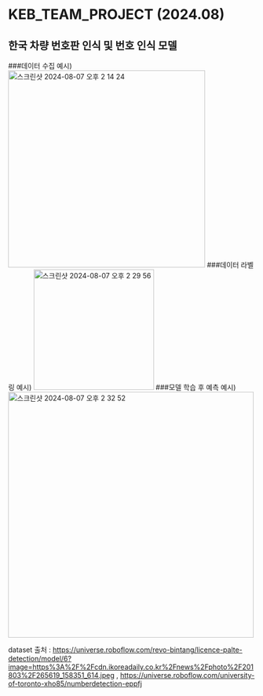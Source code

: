 # KEB_TEAM_PROJECT (2024.08)

## 한국 차량 번호판 인식 및 번호 인식 모델 

###데이터 수집 예시)
<img width="401" alt="스크린샷 2024-08-07 오후 2 14 24" src="https://github.com/user-attachments/assets/b8f81a3b-2449-4412-86c8-99c17bb06cc6">
###데이터 라벨링 예시)
<img width="245" alt="스크린샷 2024-08-07 오후 2 29 56" src="https://github.com/user-attachments/assets/071bcfbe-252c-4ff6-a412-004b3880d363">
###모델 학습 후 예측 예시)
<img width="500" alt="스크린샷 2024-08-07 오후 2 32 52" src="https://github.com/user-attachments/assets/f8a021f8-75e1-4d55-8195-bd0fa9b925bd">


dataset 출처 : https://universe.roboflow.com/revo-bintang/licence-palte-detection/model/6?image=https%3A%2F%2Fcdn.ikoreadaily.co.kr%2Fnews%2Fphoto%2F201803%2F265619_158351_614.jpeg , 
              https://universe.roboflow.com/university-of-toronto-xho85/numberdetection-eppfj
